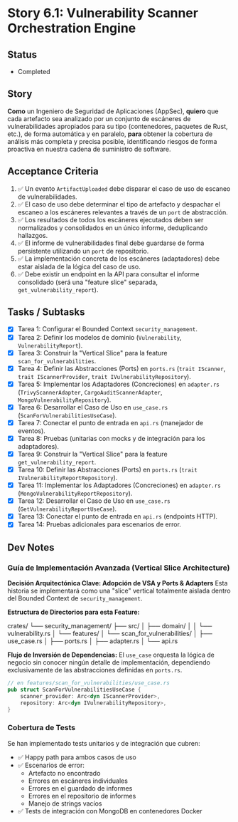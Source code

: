 # Story 6.1: Vulnerability Scanner Orchestration Engine

## Status
- Completed

## Story
**Como** un Ingeniero de Seguridad de Aplicaciones (AppSec),
**quiero** que cada artefacto sea analizado por un conjunto de escáneres de vulnerabilidades apropiados para su tipo (contenedores, paquetes de Rust, etc.), de forma automática y en paralelo,
**para** obtener la cobertura de análisis más completa y precisa posible, identificando riesgos de forma proactiva en nuestra cadena de suministro de software.

## Acceptance Criteria
1.  ✅ Un evento `ArtifactUploaded` debe disparar el caso de uso de escaneo de vulnerabilidades.
2.  ✅ El caso de uso debe determinar el tipo de artefacto y despachar el escaneo a los escáneres relevantes a través de un `port` de abstracción.
3.  ✅ Los resultados de todos los escáneres ejecutados deben ser normalizados y consolidados en un único informe, deduplicando hallazgos.
4.  ✅ El informe de vulnerabilidades final debe guardarse de forma persistente utilizando un `port` de repositorio.
5.  ✅ La implementación concreta de los escáneres (adaptadores) debe estar aislada de la lógica del caso de uso.
6.  ✅ Debe existir un endpoint en la API para consultar el informe consolidado (será una "feature slice" separada, `get_vulnerability_report`).

## Tasks / Subtasks
- [x] Tarea 1: Configurar el Bounded Context `security_management`.
- [x] Tarea 2: Definir los modelos de dominio (`Vulnerability`, `VulnerabilityReport`).
- [x] Tarea 3: Construir la "Vertical Slice" para la feature `scan_for_vulnerabilities`.
- [x] Tarea 4: Definir las Abstracciones (Ports) en `ports.rs` (`trait IScanner`, `trait IScannerProvider`, `trait IVulnerabilityRepository`).
- [x] Tarea 5: Implementar los Adaptadores (Concreciones) en `adapter.rs` (`TrivyScannerAdapter`, `CargoAuditScannerAdapter`, `MongoVulnerabilityRepository`).
- [x] Tarea 6: Desarrollar el Caso de Uso en `use_case.rs` (`ScanForVulnerabilitiesUseCase`).
- [x] Tarea 7: Conectar el punto de entrada en `api.rs` (manejador de eventos).
- [x] Tarea 8: Pruebas (unitarias con mocks y de integración para los adaptadores).
- [x] Tarea 9: Construir la "Vertical Slice" para la feature `get_vulnerability_report`.
- [x] Tarea 10: Definir las Abstracciones (Ports) en `ports.rs` (`trait IVulnerabilityReportRepository`).
- [x] Tarea 11: Implementar los Adaptadores (Concreciones) en `adapter.rs` (`MongoVulnerabilityReportRepository`).
- [x] Tarea 12: Desarrollar el Caso de Uso en `use_case.rs` (`GetVulnerabilityReportUseCase`).
- [x] Tarea 13: Conectar el punto de entrada en `api.rs` (endpoints HTTP).
- [x] Tarea 14: Pruebas adicionales para escenarios de error.

## Dev Notes
### Guía de Implementación Avanzada (Vertical Slice Architecture)
**Decisión Arquitectónica Clave: Adopción de VSA y Ports & Adapters**
Esta historia se implementará como una "slice" vertical totalmente aislada dentro del Bounded Context de `security_management`.

**Estructura de Directorios para esta Feature:**


crates/
└── security_management/
├── src/
│   ├── domain/
│   │   └── vulnerability.rs
│   └── features/
│       └── scan_for_vulnerabilities/
│           ├── use_case.rs
│           ├── ports.rs
│           ├── adapter.rs
│           └── api.rs


**Flujo de Inversión de Dependencias:**
El `use_case` orquesta la lógica de negocio sin conocer ningún detalle de implementación, dependiendo exclusivamente de las abstracciones definidas en `ports.rs`.
```rust
// en features/scan_for_vulnerabilities/use_case.rs
pub struct ScanForVulnerabilitiesUseCase {
    scanner_provider: Arc<dyn IScannerProvider>,
    repository: Arc<dyn IVulnerabilityRepository>,
}
```

### Cobertura de Tests
Se han implementado tests unitarios y de integración que cubren:
- ✅ Happy path para ambos casos de uso
- ✅ Escenarios de error:
  - Artefacto no encontrado
  - Errores en escáneres individuales
  - Errores en el guardado de informes
  - Errores en el repositorio de informes
  - Manejo de strings vacíos
- ✅ Tests de integración con MongoDB en contenedores Docker

